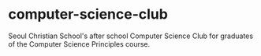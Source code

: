 # computer-science-club
Seoul Christian School's after school Computer Science Club for graduates of the Computer Science Principles course.
